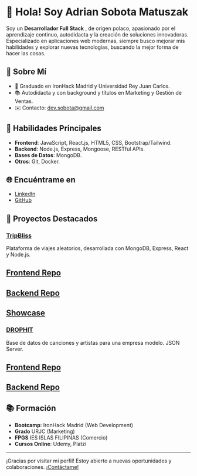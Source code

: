 # 👋 Hola! Soy Adrian Sobota Matuszak

Soy un **Desarrollador Full Stack** , de origen polaco, apasionado por el aprendizaje continuo, autodidacta y la creación de soluciones innovadoras. Especializado en aplicaciones web modernas, siempre busco mejorar mis habilidades y explorar nuevas tecnologías, buscando la mejor forma de hacer las cosas.

## 🌱 Sobre Mí

- 🏫 Graduado en IronHack Madrid y Universidad Rey Juan Carlos.
- 📚 Autodidacta y con background y títulos en Marketing y Gestión de Ventas.
- ✉️ Contacto: dev.sobota@gmail.com

## 🚀 Habilidades Principales

- **Frontend**: JavaScript, React.js, HTML5, CSS, Bootstrap/Tailwind.
- **Backend**: Node.js, Express, Mongoose, RESTful APIs.
- **Bases de Datos**: MongoDB.
- **Otros**: Git, Docker.

## 🌐 Encuéntrame en

- [LinkedIn](https://www.linkedin.com/in/adriansobota)
- [GitHub](https://github.com/Sobdev)

## 💼 Proyectos Destacados

### [TripBliss](https://trip-bliss.netlify.app/)
Plataforma de viajes aleatorios, desarrollada con MongoDB, Express, React y Node.js.
## [Frontend Repo](https://github.com/CristinaColomoiets/random-experience-client)
## [Backend Repo](https://github.com/CristinaColomoiets/random-experience-server)
## [Showcase](https://www.linkedin.com/posts/ironhack-spain_ironhack-project-students-activity-7208740310619721731)



### [DROPHIT](https://drop-hit.netlify.app/)
Base de datos de canciones y artistas para una empresa modelo. JSON Server.
## [Frontend Repo](https://github.com/ernohilarion/Project-Client)
## [Backend Repo](https://github.com/ernohilarion/Project-Server)

## 📚 Formación

- **Bootcamp**: IronHack Madrid (Web Development)
- **Grado** URJC (Marketing)
- **FPGS** IES ISLAS FILIPINAS (Comercio)
- **Cursos Online**: Udemy, Platzi

---

¡Gracias por visitar mi perfil! Estoy abierto a nuevas oportunidades y colaboraciones. [¡Contáctame!](mailto:sob.dev@gmail.com)
